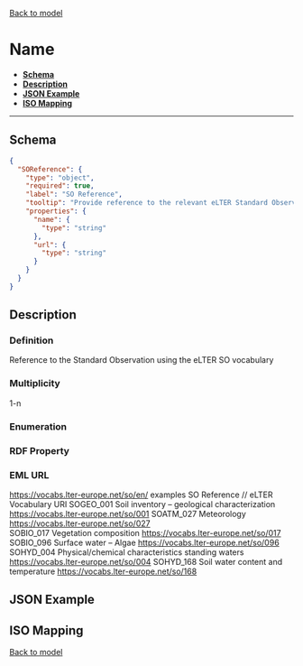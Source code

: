[Back to model](_base.md)

# Name

- **[Schema](#schema)**
- **[Description](#description)**
- **[JSON Example](#json-example)**
- **[ISO Mapping](#iso-mapping)**
---
## Schema
```json
{
  "SOReference": {
    "type": "object",
    "required": true,
    "label": "SO Reference",
    "tooltip": "Provide reference to the relevant eLTER Standard Observation",
    "properties": {
      "name": {
        "type": "string"
      },
      "url": {
        "type": "string"
      }
    }
  }
}
```
## Description
### Definition
Reference to the Standard Observation using the eLTER SO vocabulary
### Multiplicity
1-n
### Enumeration

### RDF Property
### EML URL
https://vocabs.lter-europe.net/so/en/
examples
SO Reference           //            eLTER Vocabulary URI
SOGEO_001 Soil inventory – geological characterization                 https://vocabs.lter-europe.net/so/001 
SOATM_027 Meteorology           https://vocabs.lter-europe.net/so/027   
SOBIO_017 Vegetation composition        https://vocabs.lter-europe.net/so/017 
SOBIO_096 Surface water – Algae             https://vocabs.lter-europe.net/so/096 
SOHYD_004 Physical/chemical characteristics standing waters     https://vocabs.lter-europe.net/so/004 
SOHYD_168 Soil water content and temperature               https://vocabs.lter-europe.net/so/168 

## JSON Example
## ISO Mapping

[Back to model](_base.md)
